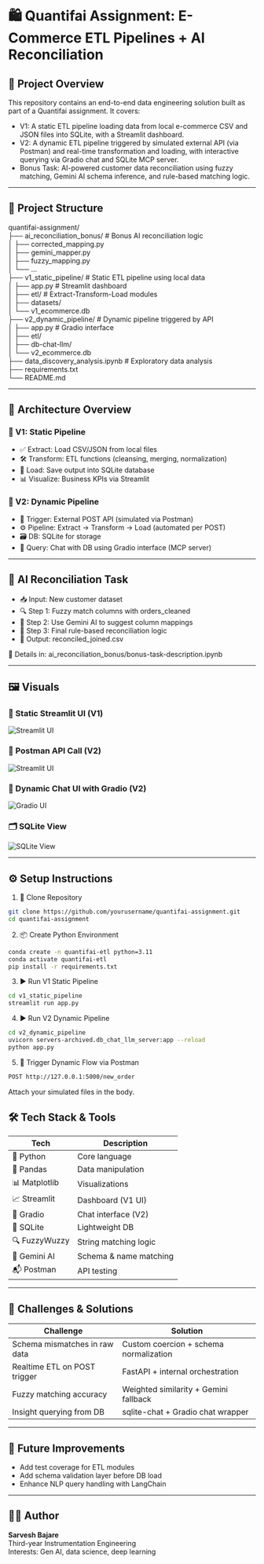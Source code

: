 # 🛍️ Quantifai Assignment: E-Commerce ETL Pipelines + AI Reconciliation

## 🧠 Project Overview

This repository contains an end-to-end data engineering solution built as part of a Quantifai assignment. It covers:

- V1: A static ETL pipeline loading data from local e-commerce CSV and JSON files into SQLite, with a Streamlit dashboard.
- V2: A dynamic ETL pipeline triggered by simulated external API (via Postman) and real-time transformation and loading, with interactive querying via Gradio chat and SQLite MCP server.
- Bonus Task: AI-powered customer data reconciliation using fuzzy matching, Gemini AI schema inference, and rule-based matching logic.

---

## 📂 Project Structure

quantifai-assignment/  
├── ai_reconciliation_bonus/         # Bonus AI reconciliation logic  
│   ├── corrected_mapping.py  
│   ├── gemini_mapper.py  
│   ├── fuzzy_mapping.py  
│   └── ...  
├── v1_static_pipeline/              # Static ETL pipeline using local data  
│   ├── app.py                       # Streamlit dashboard  
│   ├── etl/                         # Extract-Transform-Load modules  
│   ├── datasets/  
│   └── v1_ecommerce.db  
├── v2_dynamic_pipeline/             # Dynamic pipeline triggered by API  
│   ├── app.py                       # Gradio interface  
│   ├── etl/  
│   ├── db-chat-llm/  
│   └── v2_ecommerce.db  
├── data_discovery_analysis.ipynb    # Exploratory data analysis  
├── requirements.txt  
└── README.md  



---

## 🧱 Architecture Overview

### 🔹 V1: Static Pipeline

- ✅ Extract: Load CSV/JSON from local files
- 🛠️ Transform: ETL functions (cleansing, merging, normalization)
- 🧬 Load: Save output into SQLite database
- 📊 Visualize: Business KPIs via Streamlit

### 🔸 V2: Dynamic Pipeline

- 🚀 Trigger: External POST API (simulated via Postman)
- ⚙️ Pipeline: Extract → Transform → Load (automated per POST)
- 🗃️ DB: SQLite for storage
- 💬 Query: Chat with DB using Gradio interface (MCP server)

---

## 🤖 AI Reconciliation Task

- 📥 Input: New customer dataset
- 🔍 Step 1: Fuzzy match columns with orders_cleaned
- 🤖 Step 2: Use Gemini AI to suggest column mappings
- 🧩 Step 3: Final rule-based reconciliation logic
- 🧾 Output: reconciled_joined.csv

📍 Details in: ai_reconciliation_bonus/bonus-task-description.ipynb

---

## 🖼️ Visuals

### 🔷 Static Streamlit UI (V1)
![Streamlit UI](./assets/streamlit_ui.png)

### 🔷 Postman API Call (V2)
![Streamlit UI](./assets/postman.png)

### 🔶 Dynamic Chat UI with Gradio (V2)
![Gradio UI](./assets/gradio_chatdb.png)

### 🗂️ SQLite View
![SQLite View](./assets/sqlite_db.png)

---

## ⚙️ Setup Instructions

1. 🧬 Clone Repository

```bash
git clone https://github.com/yourusername/quantifai-assignment.git
cd quantifai-assignment
```

2. 📦 Create Python Environment
```bash
conda create -n quantifai-etl python=3.11
conda activate quantifai-etl
pip install -r requirements.txt
```

3. ▶️ Run V1 Static Pipeline
``` bash
cd v1_static_pipeline
streamlit run app.py
```

4. ▶️ Run V2 Dynamic Pipeline
``` bash
cd v2_dynamic_pipeline
uvicorn servers-archived.db_chat_llm_server:app --reload
python app.py
```
5. 🧪 Trigger Dynamic Flow via Postman
``` bash
POST http://127.0.0.1:5000/new_order
```
Attach your simulated files in the body.

## 🛠️ Tech Stack & Tools

| Tech         | Description                  |
|--------------|------------------------------|
| 🐍 Python     | Core language                |
| 🐼 Pandas     | Data manipulation            |
| 📊 Matplotlib | Visualizations               |
| 📈 Streamlit  | Dashboard (V1 UI)            |
| 💬 Gradio     | Chat interface (V2)          |
| 💾 SQLite     | Lightweight DB               |
| 🔍 FuzzyWuzzy | String matching logic        |
| 🤖 Gemini AI  | Schema & name matching       |
| 📬 Postman    | API testing                  |

---

## 🧩 Challenges & Solutions

| Challenge                       | Solution                                |
|--------------------------------|-----------------------------------------|
| Schema mismatches in raw data  | Custom coercion + schema normalization  |
| Realtime ETL on POST trigger   | FastAPI + internal orchestration        |
| Fuzzy matching accuracy        | Weighted similarity + Gemini fallback   |
| Insight querying from DB       | sqlite-chat + Gradio chat wrapper       |

---

## 🚀 Future Improvements

- Add test coverage for ETL modules  
- Add schema validation layer before DB load  
- Enhance NLP query handling with LangChain  

---

## 👩‍💻 Author

**Sarvesh Bajare**  
Third-year Instrumentation Engineering  
Interests: Gen AI, data science, deep learning
